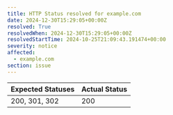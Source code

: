```yaml
---
title: HTTP Status resolved for example.com
date: 2024-12-30T15:29:05+00:00Z
resolved: True
resolvedWhen: 2024-12-30T15:29:05+00:00Z
resolvedStartTime: 2024-10-25T21:09:43.191474+00:00
severity: notice
affected:
  - example.com
section: issue
---
```


| Expected Statuses | Actual Status  |
|-------------------|----------------|
| 200, 301, 302 | 200 |
